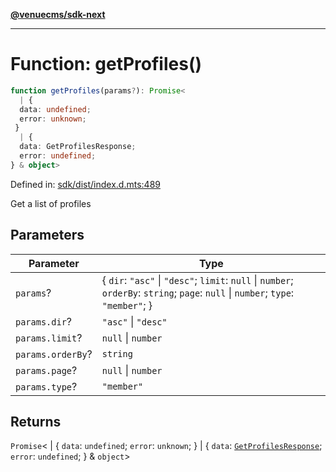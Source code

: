 [**@venuecms/sdk-next**](../Index.md)

***

# Function: getProfiles()

```ts
function getProfiles(params?): Promise<
  | {
  data: undefined;
  error: unknown;
 }
  | {
  data: GetProfilesResponse;
  error: undefined;
} & object>
```

Defined in: [sdk/dist/index.d.mts:489](https://github.com/venuecms/sdk/blob/aa6bf5e2569259dec55e399babe648ca7df4042f/packages/sdk/dist/index.d.mts#L489)

Get a list of profiles

## Parameters

| Parameter | Type |
| ------ | ------ |
| `params`? | \{ `dir`: `"asc"` \| `"desc"`; `limit`: `null` \| `number`; `orderBy`: `string`; `page`: `null` \| `number`; `type`: `"member"`; \} |
| `params.dir`? | `"asc"` \| `"desc"` |
| `params.limit`? | `null` \| `number` |
| `params.orderBy`? | `string` |
| `params.page`? | `null` \| `number` |
| `params.type`? | `"member"` |

## Returns

`Promise`\<
  \| \{
  `data`: `undefined`;
  `error`: `unknown`;
 \}
  \| \{
  `data`: [`GetProfilesResponse`](../type-aliases/GetProfilesResponse.md);
  `error`: `undefined`;
 \} & `object`\>
